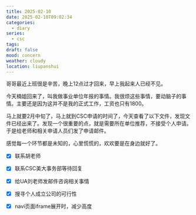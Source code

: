 ```yaml
---
title: 2025-02-10
date: 2025-02-10T09:02:34
categories:
  - diary
series:
  - csc
tags: 
draft: false
mood: concern
weather: cloudy
location: liupanshui
---
```


哥哥最近上班很是辛苦，晚上12点过才回来，早上我起来人已经不见。

今天楠姐回来了，叫我做事业单位年报的事情。我很烦这些事情，要动脑子的事情。主要还是因为这并不是我的正式工作，工资也只有1800。

马上就要2月中旬了，马上就到CSC申请的时间了，今天查看了以下文件，发现文件已经出来了。发现一个很重要的点，就是需要所在单位推荐，不接受个人申请。于是给老师和相关申请人员们发了申请邮件。

感觉每一个环节都是未知的，心里慌慌的，欢欢要是在身边就好了。

- [x] 联系胡老师
- [x] 联系CSC美大事务部等待回复
- [x] 给UA刘老师发邮件咨询相关事情
- [x] 搜寻个人成立公司的可行性
- [x] navi页面iframe展开时，减少高度

